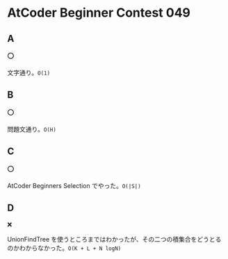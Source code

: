 # AtCoder Beginner Contest 049

## A

:o:

文字通り。`O(1)`

## B

:o:

問題文通り。`O(H)`

## C

:o:

AtCoder Beginners Selection でやった。`O(|S|)`

## D

:x:

UnionFindTree を使うところまではわかったが、その二つの積集合をどうとるのかわからなかった。`O(K + L + N logN)`
